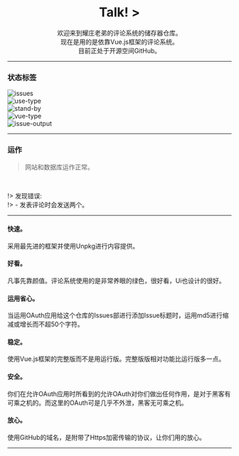 <center>
<h1> Talk! > </h1>
</center>
<center>
欢迎来到耀庄老弟的评论系统的储存器仓库。<br/>
现在是用的是依靠Vue.js框架的评论系统。<br/>
目前正处于开源空间GitHub。
</center>

---
### 状态标签
![issues](https://img.shields.io/github/issues/sunbossrs/suntalk_save.svg?style=flat-square)  
![use-type](https://img.shields.io/badge/use--type-vue.js-green.svg?style=flat-square)  
![stand-by](https://img.shields.io/badge/stand--by-vssue-green.svg?style=flat-square)  
![vue-type](https://img.shields.io/badge/vue--type-full-orange.svg?style=flat-square)  
![issue-output](https://img.shields.io/badge/issue--output-md5-lightgrey.svg?style=flat-square)

---
### 运作
> 网站和数据库运作正常。  
<br/>

!> 发现错误:   
!> - 发表评论时会发送两个。

---

#### 快速。
采用最先进的框架并使用Unpkg进行内容提供。

#### 好看。
凡事先靠颜值。评论系统使用的是非常养眼的绿色，很好看，Ui也设计的很好。

#### 运用省心。
当运用OAuth应用给这个仓库的Issues部进行添加Issue标题时，运用md5进行缩减或增长而不超50个字符。

#### 稳定。
使用Vue.js框架的完整版而不是用运行版。完整版版相对功能比运行版多一点。

#### 安全。
你们在允许OAuth应用时所看到的允许OAuth对你们做出任何作用，是对于黑客有可乘之机的。而这里的OAuth可是几乎不外泄，黑客无可乘之机。

#### 放心。
使用GitHub的域名，是附带了Https加密传输的协议，让你们用的放心。

---

<link rel="stylesheet" href="https://unpkg.com/vssue/dist/vssue.min.css">
<script src="https://unpkg.com/vue/dist/vue.min.js"></script>
<script src="https://unpkg.com/vssue/dist/vssue.github.min.js"></script>
<script src="https://cdn.bootcss.com/blueimp-md5/2.10.0/js/md5.min.js"></script>
  <script>
    var talk = SunTalk
    new Vue({
      el: '#vssue',
      render: h => h('Vssue', {
        props: {
          title: md5(talk) ,
          options: {
            owner: 'SunbossRS',
            repo: 'SunTalk_Save',
            clientId: '800a929ad18c8e90fdbc',
            clientSecret: '3dcb1cc3680b9b85ad4291367b4aafefd6806e58',
          },
        }
      })
    })
  </script>
